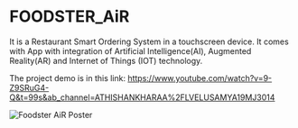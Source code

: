 # FOODSTER_AiR
It is a Restaurant Smart Ordering System in a touchscreen device. It comes with App with integration of Artificial Intelligence(AI), Augmented Reality(AR) and Internet of Things (IOT) technology.

The project demo is in this link:
https://www.youtube.com/watch?v=9-Z9SRuG4-Q&t=99s&ab_channel=ATHISHANKHARAA%2FLVELUSAMYA19MJ3014

![Foodster AiR Poster](https://user-images.githubusercontent.com/81252202/202022301-10560b59-4cb6-4a0a-943e-d3b3ec28224f.png)

